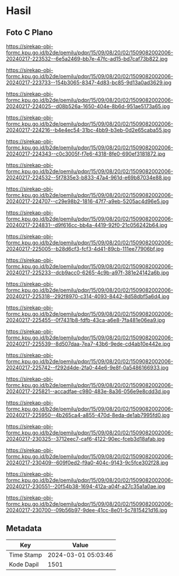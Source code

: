 # Hasil

## Foto C Plano

https://sirekap-obj-formc.kpu.go.id/b2de/pemilu/pdpr/15/09/08/20/02/1509082002006-20240217-223532--6e5a2469-bb7e-47fc-ad15-bd7caf73b822.jpg

https://sirekap-obj-formc.kpu.go.id/b2de/pemilu/pdpr/15/09/08/20/02/1509082002006-20240217-223733--154b3065-8347-4d83-bc85-9d13a0ad3629.jpg

https://sirekap-obj-formc.kpu.go.id/b2de/pemilu/pdpr/15/09/08/20/02/1509082002006-20240217-224025--d08b526a-1650-404e-8b6d-951ae5173a65.jpg

https://sirekap-obj-formc.kpu.go.id/b2de/pemilu/pdpr/15/09/08/20/02/1509082002006-20240217-224216--b4e4ec54-31bc-4bb9-b3eb-0d2e65caba55.jpg

https://sirekap-obj-formc.kpu.go.id/b2de/pemilu/pdpr/15/09/08/20/02/1509082002006-20240217-224343--c0c3005f-f7e6-4318-8fe0-690ef3181872.jpg

https://sirekap-obj-formc.kpu.go.id/b2de/pemilu/pdpr/15/09/08/20/02/1509082002006-20240217-224532--5f7835e3-b833-47a4-961d-e69b87034e88.jpg

https://sirekap-obj-formc.kpu.go.id/b2de/pemilu/pdpr/15/09/08/20/02/1509082002006-20240217-224707--c29e98b2-1816-47f7-a9eb-5205ac4d96e5.jpg

https://sirekap-obj-formc.kpu.go.id/b2de/pemilu/pdpr/15/09/08/20/02/1509082002006-20240217-224831--d9f616cc-bb4a-4419-92f0-21c056242b64.jpg

https://sirekap-obj-formc.kpu.go.id/b2de/pemilu/pdpr/15/09/08/20/02/1509082002006-20240217-225005--b28d6cf3-fcf3-4d41-89cb-111ee77906bf.jpg

https://sirekap-obj-formc.kpu.go.id/b2de/pemilu/pdpr/15/09/08/20/02/1509082002006-20240217-225233--dcb9acc0-6265-4c9b-a97f-381e24142a6b.jpg

https://sirekap-obj-formc.kpu.go.id/b2de/pemilu/pdpr/15/09/08/20/02/1509082002006-20240217-225318--292f8970-c314-4093-8442-8d58dbf5a6d4.jpg

https://sirekap-obj-formc.kpu.go.id/b2de/pemilu/pdpr/15/09/08/20/02/1509082002006-20240217-225455--0f7431b8-fdfb-43ca-a6e8-7fa481e06ea9.jpg

https://sirekap-obj-formc.kpu.go.id/b2de/pemilu/pdpr/15/09/08/20/02/1509082002006-20240217-225539--8d507daa-7ea7-43b6-9ede-cd4ab10e442e.jpg

https://sirekap-obj-formc.kpu.go.id/b2de/pemilu/pdpr/15/09/08/20/02/1509082002006-20240217-225742--f292d4de-2fa0-44e6-9e8f-0a5486166933.jpg

https://sirekap-obj-formc.kpu.go.id/b2de/pemilu/pdpr/15/09/08/20/02/1509082002006-20240217-225821--accadfae-c980-483e-8a36-056e9e8cdd3d.jpg

https://sirekap-obj-formc.kpu.go.id/b2de/pemilu/pdpr/15/09/08/20/02/1509082002006-20240217-225950--4b265ca4-a855-470d-8eda-de1ab7995fd0.jpg

https://sirekap-obj-formc.kpu.go.id/b2de/pemilu/pdpr/15/09/08/20/02/1509082002006-20240217-230325--3712eec7-caf6-4122-90ec-fceb3d18afab.jpg

https://sirekap-obj-formc.kpu.go.id/b2de/pemilu/pdpr/15/09/08/20/02/1509082002006-20240217-230409--609f0ed2-f9a0-404c-9143-9c5fce302f28.jpg

https://sirekap-obj-formc.kpu.go.id/b2de/pemilu/pdpr/15/09/08/20/02/1509082002006-20240217-230551--20f54b38-1694-412a-a04f-a27c35a1a0ae.jpg

https://sirekap-obj-formc.kpu.go.id/b2de/pemilu/pdpr/15/09/08/20/02/1509082002006-20240217-230700--09b56b97-9dee-41cc-8e01-5c7815421d16.jpg


## Metadata

| Key        | Value               |
| ---------- | ------------------- |
| Time Stamp | 2024-03-01 05:03:46 |
| Kode Dapil | 1501                |



